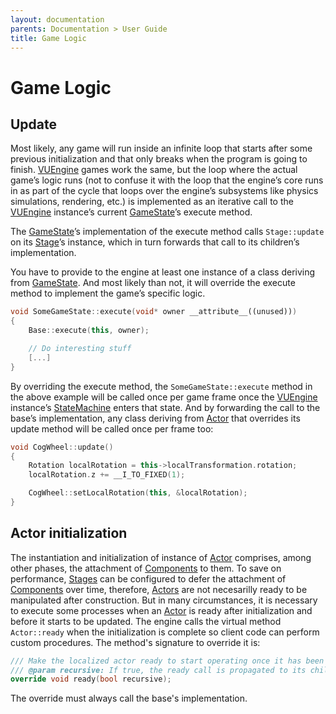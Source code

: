 ```yaml
---
layout: documentation
parents: Documentation > User Guide
title: Game Logic
---
```


# Game Logic

## Update

Most likely, any game will run inside an infinite loop that starts after some previous initialization and that only breaks when the program is going to finish. [VUEngine](https://github.com/VUEngine/VUEngine-Core) games work the same, but the loop where the actual game’s logic runs (not to confuse it with the loop that the engine’s core runs in as part of the cycle that loops over the engine’s subsystems like physics simulations, rendering, etc.) is implemented as an iterative call to the [VUEngine](/documentation/api/class-vu-engine/) instance’s current [GameState](/documentation/api/class-game-state/)’s execute method.

The [GameState](/documentation/api/class-game-state/)’s implementation of the execute method calls `Stage::update` on its [Stage](/documentation/api/class-stage/)’s instance, which in turn forwards that call to its children’s implementation.

You have to provide to the engine at least one instance of a class deriving from [GameState](/documentation/api/class-game-state/). And most likely than not, it will override the execute method to implement the game’s specific logic.

```cpp
void SomeGameState::execute(void* owner __attribute__((unused)))
{
    Base::execute(this, owner);

    // Do interesting stuff
    [...]
}
```

By overriding the execute method, the `SomeGameState::execute` method in the above example will be called once per game frame once the [VUEngine](/documentation/api/class-vu-engine/) instance’s [StateMachine](/documentation/api/class-state-machine/) enters that state. And by forwarding the call to the base’s implementation, any class deriving from [Actor](/documentation/api/class-actor/) that overrides its update method will be called once per frame too:

```cpp
void CogWheel::update()
{
    Rotation localRotation = this->localTransformation.rotation;
    localRotation.z += __I_TO_FIXED(1);

    CogWheel::setLocalRotation(this, &localRotation);
}
```

## Actor initialization

The instantiation and initialization of instance of [Actor](/documentation/api/class-actor/) comprises, among other phases, the attachment of [Components](/documentation/api/class-component/) to them. To save on performance, [Stages](/documentation/api/class-stage/) can be configured to defer the attachment of [Components](/documentation/api/class-component/) over time, therefore, [Actors](/documentation/api/class-actor/) are not necesarilly ready to be manipulated after construction. But in many circumstances, it is necessary to execute some processes when an [Actor](/documentation/api/class-actor/) is ready after initialization and before it starts to be updated. The engine calls the virtual method `Actor::ready` when the initialization is complete so client code can perform custom procedures. The method's signature to override it is:

```cpp
/// Make the localized actor ready to start operating once it has been completely intialized.
/// @param recursive: If true, the ready call is propagated to its children, grand children, etc.
override void ready(bool recursive);
```

The override must always call the base's implementation.
